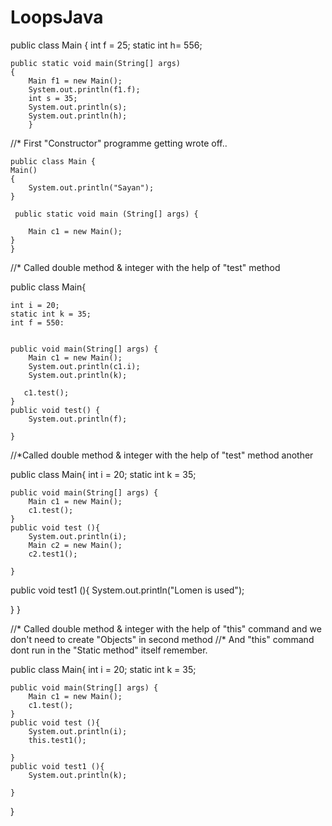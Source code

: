 # LoopsJava

public class Main {
    int f = 25;
    static int h= 556;


    public static void main(String[] args)
    {
        Main f1 = new Main();
        System.out.println(f1.f);
        int s = 35;
        System.out.println(s);
        System.out.println(h);
        }


//* First "Constructor" programme getting wrote off..

    public class Main {
    Main()
    {
        System.out.println("Sayan");
    }

     public static void main (String[] args) {

        Main c1 = new Main();
    }
    }


//* Called double method & integer with the help of "test" method

public class Main{

    int i = 20;
    static int k = 35;
    int f = 550:


    public void main(String[] args) {
        Main c1 = new Main();
        System.out.println(c1.i);
        System.out.println(k);

       c1.test();
    }
    public void test() {
        System.out.println(f);

    }

//*Called double method & integer with the help of "test" method another

public class Main{
    int i = 20;
    static int k = 35;

    public void main(String[] args) {
        Main c1 = new Main();
        c1.test();
    }
    public void test (){
        System.out.println(i);
        Main c2 = new Main();
        c2.test1();

    }
   public void test1 (){
        System.out.println("Lomen is used");

   }
}

//* Called double method & integer with the help of "this" command and we don't need to create "Objects" in second method
//*    And "this" command dont run in the "Static method" itself remember.

public class Main{
    int i = 20;
    static int k = 35;

    public void main(String[] args) {
        Main c1 = new Main();
        c1.test();
    }
    public void test (){
        System.out.println(i);
        this.test1();

    }
    public void test1 (){
        System.out.println(k);

    }
}

